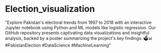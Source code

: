 # Election_visualization
"Explore Pakistan's electoral trends from 1997 to 2018 with an interactive Jupyter notebook using Python and ML models like logistic regression. Our GitHub repository presents captivating data visualizations and insightful analysis, backed by a poster summarizing the project's key findings. 🗳️📊 #PakistanElection #DataScience #MachineLearning"
